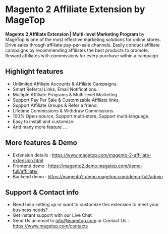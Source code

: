 # Magento 2 Affiliate Extension by MageTop

**Magento 2 Affiliate Extension | Multi-level Marketing Program** by MageTop is one of the most effective marketing solutions for online stores. Drive sales through affiliate pay-per-sale channels. Easily conduct affiliate campaigns by recommending affiliates the best products to promote. Reward affiliates with commissions for every purchase within a campaign.

## Highlight features

- Unlimited Affiliate Accounts & Affiliate Campaigns.
- Smart Referral Links, Email Notifications.
- Multiple Affiliate Programs & Multi-level Marketing.
- Support Pay Per Sale & Customizable Affiliate links.
- Support Affiliate Groups & Refer a friend.
- Lifetime Commissions & Withdraw Commissions.
- 100% Open-source, Support multi-store, Support multi-language.
- Easy to install and customize.
- And many more feature ...

## More features & Demo

- Extension details : https://www.magetop.com/magento-2-affiliate-extension.html
- Frontend demo : https://magento2.demo.magetop.com/demo-full/affiliate/
- Backend demo : https://magento2.demo.magetop.com/demo-full/admin

## Support & Contact info

- Need help setting up or want to customize this extension to meet your business needs? 
- Get instant support with our Live Chat
- Send Us an email to info@magetop.com or Contact Us : https://www.magetop.com/contacts
